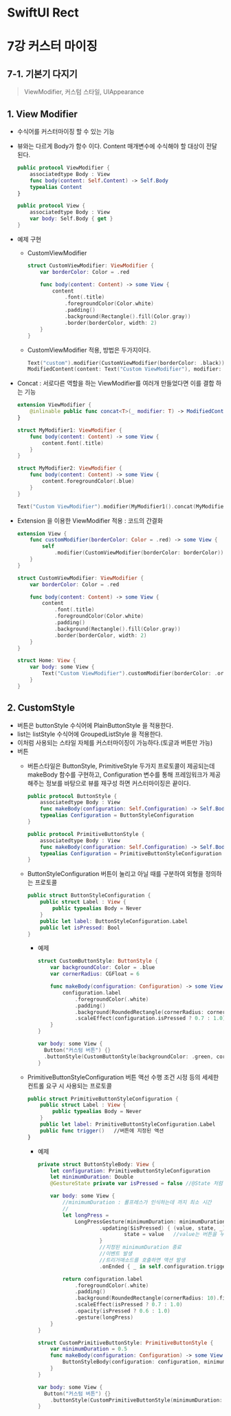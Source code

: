 # SwiftUI Rect
# 

7강 커스터 마이징
===========
## 7-1. 기본기 다지기
> ViewModifier, 커스텀 스타일, UIAppearance

## 1. View Modifier

* 수식어를 커스터마이징 할 수 있는 기능

* 뷰와는 다르게 Body가 함수 이다. Content 매개변수에 수식해야 할 대상이 전달 된다.

  ```swift
  public protocol ViewModifier {
      associatedtype Body : View
      func body(content: Self.Content) -> Self.Body
      typealias Content
  }
  ```

  ```swift
  public protocol View {
      associatedtype Body : View
      var body: Self.Body { get }
  }
  ```

* 예제 구현

  * CustomViewModifier
  
    ```swift
    struct CustomViewModifier: ViewModifier {
        var borderColor: Color = .red

        func body(content: Content) -> some View {
            content
                .font(.title)
                .foregroundColor(Color.white)
                .padding()
                .background(Rectangle().fill(Color.gray))
                .border(borderColor, width: 2)
        }
    }
    ```

  * CustomViewModifier 적용, 방법은 두가지이다.
  
    ```swift
    Text("custom").modifier(CustomViewModifier(borderColor: .black))
    ModifiedContent(content: Text("Custom ViewModifier"), modifier: CustomViewModifier(borderColor: .blue))
    ```
    
* Concat : 서로다른 역할을 하는 ViewModifier를 여러개 만들었다면 이를 결합 하는 기능

  ```swift
  extension ViewModifier {
      @inlinable public func concat<T>(_ modifier: T) -> ModifiedContent<Self, T>
  }
  ```
  
  ```swift
  struct MyModifier1: ViewModifier {
      func body(content: Content) -> some View {
          content.font(.title)
      }
  }

  struct MyModifier2: ViewModifier {
      func body(content: Content) -> some View {
          content.foregroundColor(.blue)
      }
  }
  ```
  
  ```swift
  Text("Custom ViewModifier").modifier(MyModifier1().concat(MyModifier2()))
  ```
  
* Extension 을 이용한 ViewModifier 적용 : 코드의 간결화

  ```swift
  extension View {
      func customModifier(borderColor: Color = .red) -> some View {
          self
              .modifier(CustomViewModifier(borderColor: borderColor))
      }
  }
  ```

  ```swift
  struct CustomViewModifier: ViewModifier {
      var borderColor: Color = .red

      func body(content: Content) -> some View {
          content
              .font(.title)
              .foregroundColor(Color.white)
              .padding()
              .background(Rectangle().fill(Color.gray))
              .border(borderColor, width: 2)
      }
  }

  struct Home: View {
      var body: some View {
          Text("Custom ViewModifier").customModifier(borderColor: .orange)
      }
  }
  ```

## 2. CustomStyle

* 버튼은 buttonStyle 수식어에 PlainButtonStyle 을 적용한다.
* list는 listStyle 수식어에 GroupedListStyle 을 적용한다.
* 이처럼 사용되는 스타일 자체를 커스터마이징이 가능하다.(토글과 버튼만 가능)
* 버튼
  * 버튼스타일은 ButtonStyle, PrimitiveStyle 두가지 프로토콜이 제공되는데 makeBody 함수를 구현하고, Configuration 변수를 통해 프레임워크가 제공해주는 정보를 바탕으로 뷰를 재구성 하면 커스터마이징은 끝이다.
  
    ```swift
    public protocol ButtonStyle {
        associatedtype Body : View
        func makeBody(configuration: Self.Configuration) -> Self.Body
        typealias Configuration = ButtonStyleConfiguration
    }
    ```

    ```swift
    public protocol PrimitiveButtonStyle {
        associatedtype Body : View
        func makeBody(configuration: Self.Configuration) -> Self.Body
        typealias Configuration = PrimitiveButtonStyleConfiguration
    }
    ```

  * ButtonStyleConfiguration 버튼이 눌리고 아닐 때를 구분하여 외형을 정의하는 프로토콜
    
    ```swift
    public struct ButtonStyleConfiguration {
        public struct Label : View {
            public typealias Body = Never
        }
        public let label: ButtonStyleConfiguration.Label
        public let isPressed: Bool
    }
    ```
  
    * 예제
      
      ```swift
      struct CustomButtonStyle: ButtonStyle {
          var backgroundColor: Color = .blue
          var cornerRadius: CGFloat = 6

          func makeBody(configuration: Configuration) -> some View {
              configuration.label
                  .foregroundColor(.white)
                  .padding()
                  .background(RoundedRectangle(cornerRadius: cornerRadius).fill(backgroundColor))
                  .scaleEffect(configuration.isPressed ? 0.7 : 1.0) //눌리면 0.7배 축소
          }
      }

      var body: some View {
        Button("커스텀 버튼") {}
        .buttonStyle(CustomButtonStyle(backgroundColor: .green, cornerRadius: 20))
      }
      ```
  * PrimitiveButtonStyleConfiguration 버튼 액선 수행 조건 시정 등의 세세한 컨트롤 요구 시 사용되는 프로토콜

    ```swift
    public struct PrimitiveButtonStyleConfiguration {
        public struct Label : View {
            public typealias Body = Never
        }
        public let label: PrimitiveButtonStyleConfiguration.Label
        public func trigger()	//버튼에 지정된 액션
    }
    ```
    * 예제

      ```swift
      private struct ButtonStyleBody: View {
          let configuration: PrimitiveButtonStyleConfiguration
          let minimumDuration: Double
          @GestureState private var isPressed = false //@State 처럼 상태를 저장하는 역할이지만, 제스쳐가 동작하는 순간에만 값이 변화했다가 제스처 인식이 종료되면 다시 초깃값으로 돌아온다.

          var body: some View {
              //minimumDuration : 롤프레스가 인식하는데 까지 최소 시간
              //
              let longPress =
                  LongPressGesture(minimumDuration: minimumDuration)
                          .updating($isPressed) { (value, state, _) in
                                  state = value   //value는 버튼을 누르는지의 여부 > state 저장 > isPressed에 저장
                          }
                          //지정된 minimumDuration 종료
                          //이벤트 발생
                          //트리거매소드를 호출하면 액션 발생
                          .onEnded { _ in self.configuration.trigger() }

              return configuration.label
                  .foregroundColor(.white)
                  .padding()
                  .background(RoundedRectangle(cornerRadius: 10).fill(Color.green))
                  .scaleEffect(isPressed ? 0.7 : 1.0)
                  .opacity(isPressed ? 0.6 : 1.0)
                  .gesture(longPress)
          }
      }

      struct CustomPrimitiveButtonStyle: PrimitiveButtonStyle {
          var minimumDuration = 0.5
          func makeBody(configuration: Configuration) -> some View {
              ButtonStyleBody(configuration: configuration, minimumDuration: minimumDuration)
          }
      }

      var body: some View {
        Button("커스텀 버튼") {}
          .buttonStyle(CustomPrimitiveButtonStyle(minimumDuration: 1))
      }
      ```
